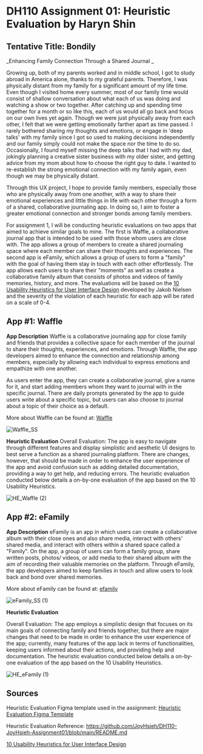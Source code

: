 # DH110 Assignment 01: Heuristic Evaluation by Haryn Shin
## Tentative Title: Bondily

_Enhancing Family Connection Through a Shared Journal _

Growing up, both of my parents worked and in middle school, I got to study abroad in America alone, thanks to my grateful parents. Therefore, I was physically distant from my family for a significant amount of my life time. Even though I visited home every summer, most of our family time would consist of shallow conversation about what each of us was doing and watching a show or two together. After catching up and spending time together for a month or so like this, each of us would all go back and focus on our own lives yet again. Though we were just physically away from each other, I felt that we were getting emotionally farther apart as time passed. I rarely bothered sharing my thoughts and emotions, or engage in 'deep talks' with my family since I got so used to making decisions independently and our family simply could not make the space nor the time to do so. Occasionally, I found myself missing the deep talks that I had with my dad, jokingly planning a creative sister business with my older sister, and getting advice from my mom about how to choose the right guy to date. I wanted to re-establish the strong emotional connection with my family again, even though we may be physically distant. 

Through this UX project, I hope to provide family members, especially those who are physically away from one another, with a way to share their emotional experiences and little things in life with each other through a form of a shared, collaborative journaling app. In doing so, I aim to foster a greater emotional connection and stronger bonds among family members. 

For assignment 1, I will be conducting heuristic evaluations on two apps that aimed to achieve similar goals to mine. The first is Waffle, a collaborative journal app that is intended to be used with those whom users are close with. The app allows a group of members to create a shared journaling space where each member can share their thoughts and experiences. The second app is eFamily, which allows a group of users to form a "family" with the goal of having them stay in touch with each other effortlessly. The app allows each users to share their "moments" as well as create a collaborative family album that consists of photos and videos of family memories, history, and more. The evaluations will be based on the [10 Usability Heuristics for User Interface Design](https://www.nngroup.com/articles/ten-usability-heuristics/) developed by Jakob Nielsen and the severity of the violation of each heuristic for each app will be rated on a scale of 0-4. 

## App #1: Waffle

**App Description**
Waffle is a collaborative journaling app for close family and friends that provides a collective space for each member of the journal to share their thoughts, experiences, and emotions. Through Waffle, the app developers aimed to enhance the connection and relationship among members, especially by allowing each individual to express emotions and empathize with one another. 

As users enter the app, they can create a collaborative journal, give a name for it, and start adding members whom they want to journal with in the specific journal. There are daily prompts generated by the app to guide users write about a specific topic, but users can also choose to journal about a topic of their choice as a default. 

More about Waffle can be found at: [Waffle](https://www.wafflejournal.com/)

![Waffle_SS](https://user-images.githubusercontent.com/116034969/231018005-deb8daa4-b2d6-465a-ae42-992a2b798d22.svg)


**Heuristic Evaluation**
Overall Evaluation: The app is easy to navigate through different features and display simplistic and aesthetic UI designs to best serve a function as a shared journaling platform. There are changes, however, that should be made in order to enhance the user experience of the app and avoid confusion such as adding detailed documentation, providing a way to get help, and reducing errors. The heuristic evaluation conducted below details a on-by-one evaluation of the app based on the 10 Usability Heuristics. 

![HE_Waffle (2)](https://user-images.githubusercontent.com/116034969/231019820-336ebdf5-6e14-4da0-b6d7-df69150a785a.svg)

## App #2: eFamily

**App Description**
eFamily is an app in which users can create a collaborative album with their close ones and also share media, interact with others' shared media, and interact with others within a shared space called a "Family". On the app, a group of users can form a family group, share written posts, photos/ videos, or add media to their shared album with the aim of recording their valuable memories on the platform. Through eFamily, the app developers aimed to keep families in touch and allow users to look back and bond over shared memories. 

More about eFamily can be found at: [efamily](https://efamily.com/)

![eFamily_SS (1)](https://user-images.githubusercontent.com/116034969/231019642-e6a8b2b7-f473-4290-a8d3-a7f80df6920d.svg)

**Heuristic Evaluation**

Overall Evaluation: The app employs a simplistic design that focuses on its main goals of connecting family and friends together, but there are major changes that need to be made in order to enhance the user experience of the app; currently, many features of the app lack in terms of functionalities, keeping users informed about their actions, and providing help and documentation. The heuristic evaluation conducted below details a on-by-one evaluation of the app based on the 10 Usability Heuristics. 

![HE_eFamily (1)](https://user-images.githubusercontent.com/116034969/231019851-2a73b3ea-fff9-47d9-9fe6-f835a279b439.svg)


## Sources
Heuristic Evaluation Figma template used in the assignment: [Heuristic Evaluation Figma Template](https://www.figma.com/file/g8hJpDc61WY0BNdVdoox2e/Heuristic-Evaluation-Template-(Community)?node-id=0-1&t=eeGRHpMkiYAkZdUU-0)

Heuristic Evaluation Reference: https://github.com/JoyHsieh/DH110-JoyHsieh-Assignment01/blob/main/README.md

[10 Usability Heuristics for User Interface Design](https://www.nngroup.com/articles/ten-usability-heuristics/)












